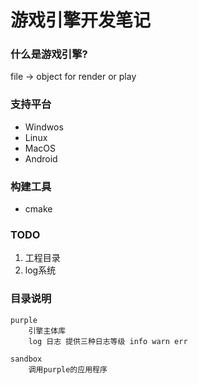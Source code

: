 # 游戏引擎开发笔记

### 什么是游戏引擎?
file -> object for render or play

### 支持平台
- Windwos 
- Linux
- MacOS
- Android

### 构建工具 
- cmake

### TODO
1. 工程目录
2. log系统

### 目录说明
    purple 
        引擎主体库
        log 日志 提供三种日志等级 info warn err

    sandbox 
        调用purple的应用程序



